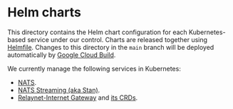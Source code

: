 # Helm charts

This directory contains the Helm chart configuration for each Kubernetes-based service under our control. Charts are released together using [Helmfile](https://github.com/roboll/helmfile). Changes to this directory in the `main` branch will be deployed automatically by [Google Cloud Build](https://cloud.google.com/cloud-build/).

We currently manage the following services in Kubernetes:

- [NATS](./nats).
- [NATS Streaming (aka Stan)](./stan).
- [Relaynet-Internet Gateway](./gateway) and [its CRDs](./gateway-crds).
